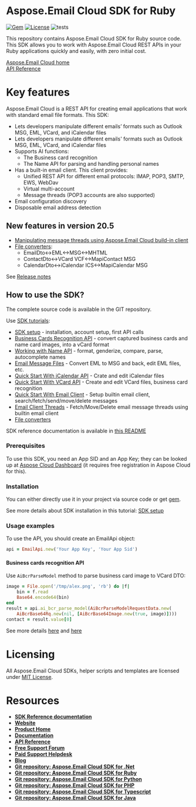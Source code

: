 ﻿# Aspose.Email Cloud SDK for Ruby
[![Gem](https://img.shields.io/gem/v/aspose_email_cloud)](https://rubygems.org/gems/aspose_email_cloud) [![License](https://img.shields.io/github/license/aspose-email-cloud/aspose-email-cloud-ruby)](https://rubygems.org/gems/aspose_email_cloud) ![tests](https://github.com/aspose-email-cloud/aspose-email-cloud-ruby/workflows/tests/badge.svg)

This repository contains Aspose.Email Cloud SDK for Ruby source code. This SDK allows you to work with Aspose.Email Cloud REST APIs in your Ruby applications quickly and easily, with zero initial cost.

[Aspose.Email Cloud home](https://products.aspose.cloud/email/family "Aspose.Email Cloud")  
[API Reference](https://apireference.aspose.cloud/email/)  

# Key features
Aspose.Email Cloud is a REST API for creating email applications that work with standard email file formats. This SDK:
- Lets developers manipulate different emails’ formats such as Outlook MSG, EML, VCard, and iCalendar files
- Lets developers manipulate different emails' formats such as Outlook MSG, EML, VCard, and iCalendar files
- Supports AI functions:
    - The Business card recognition
    - The Name API for parsing and handling personal names
- Has a built-in email client. This client provides:
    - Unified REST API for different email protocols: IMAP, POP3, SMTP, EWS, WebDav
    - Virtual multi-account
    - Message threads (POP3 accounts are also supported)
- Email configuration discovery
- Disposable email address detection

## New features in version 20.5
- [Manipulating message threads using Aspose.Email Cloud build-in client](https://docs.aspose.cloud/display/emailcloud/Email+Client+Threads)
- [File converters](https://docs.aspose.cloud/display/emailcloud/Convert+Email%2C+Calendar+and+Contact+Files):
    - EmailDto<->EML<->MSG<->MHTML
    - ContactDto<->VCard VCF<->MapiContact MSG
    - CalendarDto<->iCalendar ICS<->MapiCalendar MSG

See [Release notes](https://docs.aspose.cloud/display/emailcloud/Aspose.Email+Cloud+20.5+Release+Notes)

## How to use the SDK?
The complete source code is available in the GIT repository.

Use [SDK tutorials](https://docs.aspose.cloud/display/emailcloud/SDK+Tutorials):
- [SDK setup](https://docs.aspose.cloud/display/emailcloud/SDK+setup) - installation, account setup, first API calls
- [Business Cards Recognition API](https://docs.aspose.cloud/display/emailcloud/Business+Cards+Recognition+API) - convert captured business cards and name card images, into a vCard format
- [Working with Name API](https://docs.aspose.cloud/display/emailcloud/Working+with+Name+API) - format, genderize, compare, parse, autocomplete names
- [Email Message Files](https://docs.aspose.cloud/display/emailcloud/Email+Message+Files) - Convert EML to MSG and back, edit EML files, etc.
- [Quick Start With iCalendar API](https://docs.aspose.cloud/display/emailcloud/Quick+Start+With+iCalendar+API) - Crate and edit iCalendar files
- [Quick Start With VCard API](https://docs.aspose.cloud/display/emailcloud/Quick+Start+With+VCard+API) - Create and edit VCard files, business card recognition
- [Quick Start With Email Client](https://docs.aspose.cloud/display/emailcloud/Quick+Start+With+Email+Client) - Setup builtin email client, search/fetch/send/move/delete messages
- [Email Client Threads](https://docs.aspose.cloud/display/emailcloud/Email+Client+Threads) - Fetch/Move/Delete email message threads using builtin email client
- [File converters](https://docs.aspose.cloud/display/emailcloud/Convert+Email%2C+Calendar+and+Contact+Files)

SDK reference documentation is available in [this README](docs/README.md)

### Prerequisites

To use this SDK, you need an App SID and an App Key; they can be looked up at [Aspose Cloud Dashboard](https://dashboard.aspose.cloud/#/apps) (it requires free registration in Aspose Cloud for this).

### Installation
You can either directly use it in your project via source code or get [gem](https://rubygems.org/gems/aspose_email_cloud).

See more details about SDK installation in this tutorial: [SDK setup](https://docs.aspose.cloud/display/emailcloud/SDK+setup)

### Usage examples
To use the API, you should create an EmailApi object:
```ruby
api = EmailApi.new('Your App Key', 'Your App Sid')
```

#### Business cards recognition API
Use `AiBcrParseModel` method to parse business card image to VCard DTO:
```ruby
image = File.open('/tmp/alex.png', 'rb') do |f|
    bin = f.read
    Base64.encode64(bin)
end
result = api.ai_bcr_parse_model(AiBcrParseModelRequestData.new(
    AiBcrBase64Rq.new(nil, [AiBcrBase64Image.new(true, image)])))
contact = result.value[0]
```

See more details [here](https://docs.aspose.cloud/display/emailcloud/Parse+Image+To+VCard+File) and [here](https://docs.aspose.cloud/display/emailcloud/Business+Cards+Recognition+API)

# Licensing
All Aspose.Email Cloud SDKs, helper scripts and templates are licensed under [MIT License](LICENSE).

# Resources
+ [**SDK Reference documentation**](docs/README.md)
+ [**Website**](https://www.aspose.cloud)
+ [**Product Home**](https://products.aspose.cloud/Email/cloud)
+ [**Documentation**](https://docs.aspose.cloud/display/Emailcloud/Home)
+ [**API Reference**](https://apireference.aspose.cloud/email/)
+ [**Free Support Forum**](https://forum.aspose.cloud/c/email)
+ [**Paid Support Helpdesk**](https://helpdesk.aspose.cloud/)
+ [**Blog**](https://blog.aspose.cloud/category/aspose-products/aspose-email-cloud/)
+ [**Git repository: Aspose.Email Cloud SDK for .Net**](https://github.com/aspose-email-cloud/aspose-email-cloud-dotnet)
+ [**Git repository: Aspose.Email Cloud SDK for Ruby**](https://github.com/aspose-email-cloud/aspose-email-cloud-ruby)
+ [**Git repository: Aspose.Email Cloud SDK for Python**](https://github.com/aspose-email-cloud/aspose-email-cloud-python)
+ [**Git repository: Aspose.Email Cloud SDK for PHP**](https://github.com/aspose-email-cloud/aspose-email-cloud-php)
+ [**Git repository: Aspose.Email Cloud SDK for Typescript**](https://github.com/aspose-email-cloud/aspose-email-cloud-node)
+ [**Git repository: Aspose.Email Cloud SDK for Java**](https://github.com/aspose-email-cloud/aspose-email-cloud-java)

